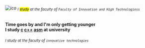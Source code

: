 ###### ![ico](https://psv4.userapi.com/c237131/u354403795/docs/d19/6b0d7eda026a/home-icon.png?extra=w3-E6pF6VuoTdjCaH8AdGjg3UBhp9DXLbol07cHnzU4TvueIFXRTxijJ_Z0NSId-9Q3foQltrvkvQRd0jGY2HwkrsUhgmoDEPHWkR1TsifGjgL5nyfNm6WKP2D99tqXOWPaelsAmfrMjf4ug0h0ZA7-j) <sub>I <mark>study</mark> at the faculty of ` Faculty of Innovation and High Technologiess `</sub>
#### Time goes by and I'm only getting younger</br>I study [c]()  [c++]()  [asm]()  at university
###### <sub>I study at the faculty of `innovative technologies`<sub>
